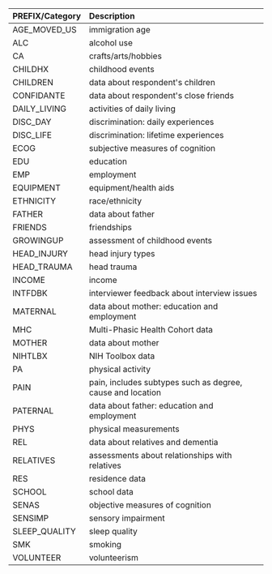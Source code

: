 |**PREFIX/Category**|**Description**|
| :------------- | :---------- |
AGE_MOVED_US|	immigration age|
ALC|	alcohol use
CA|	crafts/arts/hobbies
CHILDHX|	childhood events
CHILDREN|	data about respondent's children
CONFIDANTE|	data about respondent's close friends
DAILY_LIVING|	activities of daily living
DISC_DAY|	discrimination: daily experiences
DISC_LIFE|	discrimination: lifetime experiences
ECOG|	subjective measures of cognition
EDU|	education
EMP|	employment
EQUIPMENT|	equipment/health aids
ETHNICITY|	race/ethnicity
FATHER|	data about father
FRIENDS|	friendships
GROWINGUP|	assessment of childhood events
HEAD_INJURY|	head injury types
HEAD_TRAUMA|	head trauma
INCOME|	income
INTFDBK|	interviewer feedback about interview issues
MATERNAL|	data about mother: education and employment
MHC|	Multi-Phasic Health Cohort data
MOTHER|	data about mother
NIHTLBX|	NIH Toolbox data
PA|	physical activity
PAIN|	pain, includes subtypes such as degree, cause and location
PATERNAL|	data about father: education and employment
PHYS|	physical measurements
REL|	data about relatives and dementia
RELATIVES|	assessments about relationships with relatives
RES|	residence data
SCHOOL|	school data
SENAS|	objective measures of cognition
SENSIMP|	sensory impairment
SLEEP_QUALITY|	sleep quality
SMK|	smoking
VOLUNTEER|	volunteerism
